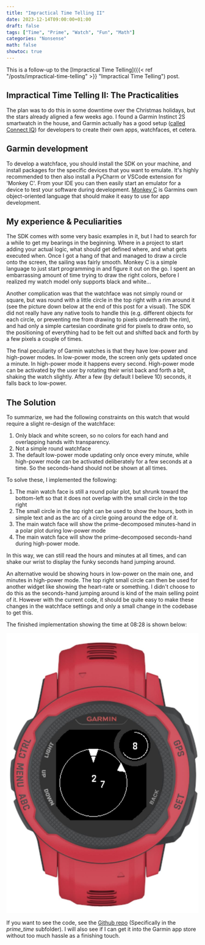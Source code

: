 ```yaml
---
title: "Impractical Time Telling II"
date: 2023-12-14T09:00:00+01:00
draft: false
tags: ["Time", "Prime", "Watch", "Fun", "Math"]
categories: "Nonsense"
math: false
showtoc: true
---
```


This is a follow-up to the [Impractical Time Telling]({{< ref "/posts/impractical-time-telling" >}} "Impractical Time Telling") post.

## Impractical Time Telling II: The Practicalities

The plan was to do this in some downtime over the Christmas holidays, but the stars already aligned a few weeks ago. I found a Garmin Instinct 2S smartwatch in the house, and Garmin actually has a good setup ([called Connect IQ](https://developer.garmin.com/connect-iq/overview/)) for developers to create their own apps, watchfaces, et cetera. 

## Garmin development

To develop a watchface, you should install the SDK on your machine, and install packages for the specific devices that you want to emulate. It's highly recommended to then also install a PyCharm or VSCode extension for 'Monkey C'. From your IDE you can then easily start an emulator for a device to test your software during development. [Monkey C](https://developer.garmin.com/connect-iq/monkey-c/) is Garmins own object-oriented language that should make it easy to use for app development.

## My experience & Peculiarities

The SDK comes with some very basic examples in it, but I had to search for a while to get my bearings in the beginning. Where in a project to start adding your actual logic, what should get defined where, and what gets executed when. Once I got a hang of that and managed to draw a circle onto the screen, the sailing was fairly smooth. Monkey C is a simple language to just start programming in and figure it out on the go. I spent an embarrassing amount of time trying to draw the right colors, before I realized my watch model only supports black and white...

Another complication was that the watchface was not simply round or square, but was round with a little circle in the top right with a rim around it (see the picture down below at the end of this post for a visual). The SDK did not really have any native tools to handle this (e.g. different objects for each circle, or preventing me from drawing to pixels underneath the rim), and had only a simple cartesian coordinate grid for pixels to draw onto, so the positioning of everything had to be felt out and shifted back and forth by a few pixels a couple of times.

The final peculiarity of Garmin watches is that they have low-power and high-power modes. In low-power mode, the screen only gets updated once a minute. In high-power mode it happens every second. High-power mode can be activated by the user by rotating their wrist back and forth a bit, shaking the watch slightly. After a few (by default I believe 10) seconds, it falls back to low-power.

## The Solution

To summarize, we had the following constraints on this watch that would require a slight re-design of the watchface:
1. Only black and white screen, so no colors for each hand and overlapping hands with transparency.
2. Not a simple round watchface
3. The default low-power mode updating only once every minute, while high-power mode can be activated deliberately for a few seconds at a time. So the seconds-hand should not be shown at all times.

To solve these, I implemented the following:
1. The main watch face is still a round polar plot, but shrunk toward the bottom-left so that it does not overlap with the small circle in the top right
2. The small circle in the top right can be used to show the hours, both in simple text and as the arc of a circle going around the edge of it.
3. The main watch face will show the prime-decomposed minutes-hand in a polar plot during low-power mode
4. The main watch face will show the prime-decomposed seconds-hand during high-power mode.

In this way, we can still read the hours and minutes at all times, and can shake our wrist to display the funky seconds hand jumping around.

An alternative would be showing hours in low-power on the main one, and minutes in high-power mode. The top right small circle can then be used for another widget like showing the heart-rate or something. I didn't choose to do this as the seconds-hand jumping around is kind of the main selling point of it. However with the current code, it should be quite easy to make these changes in the watchface settings and only a small change in the codebase to get this.

The finished implementation showing the time at 08:28 is shown below:

![Garmin watchface screencapture](images/garmin_prime_time_8_28.JPG)

If you want to see the code, see the [Github repo](https://github.com/jbukala/prime_time) (Specifically in the *prime_time* subfolder). I will also see if I can get it into the Garmin app store without too much hassle as a finishing touch.
